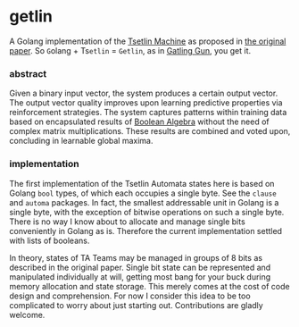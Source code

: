 # getlin

A Golang implementation of the [Tsetlin Machine] as proposed in [the original
paper]. So `G`olang + Ts`etlin` = `Getlin`, as in [Gatling Gun], you get it. 



### abstract 

Given a binary input vector, the system produces a certain output vector. The
output vector quality improves upon learning predictive properties via
reinforcement strategies. The system captures patterns within training data
based on encapsulated results of [Boolean Algebra] without the need of complex
matrix multiplications. These results are combined and voted upon, concluding in
learnable global maxima.

[Tsetlin Machine]: https://en.wikipedia.org/wiki/Tsetlin_machine
[the original paper]: https://arxiv.org/pdf/1804.01508.pdf
[Gatling Gun]: https://en.wikipedia.org/wiki/Gatling_gun
[Boolean Algebra]: https://en.wikipedia.org/wiki/Boolean_algebra



### implementation 

The first implementation of the Tsetlin Automata states here is based on Golang
`bool` types, of which each occupies a single byte. See the `clause` and
`automa` packages. In fact, the smallest addressable unit in Golang is a single
byte, with the exception of bitwise operations on such a single byte. There is
no way I know about to allocate and manage single bits conveniently in Golang as
is. Therefore the current implementation settled with lists of booleans.

In theory, states of TA Teams may be managed in groups of 8 bits as described in
the original paper. Single bit state can be represented and manipulated
individually at will, getting most bang for your buck during memory allocation
and state storage. This merely comes at the cost of code design and
comprehension. For now I consider this idea to be too complicated to worry about
just starting out. Contributions are gladly welcome.
